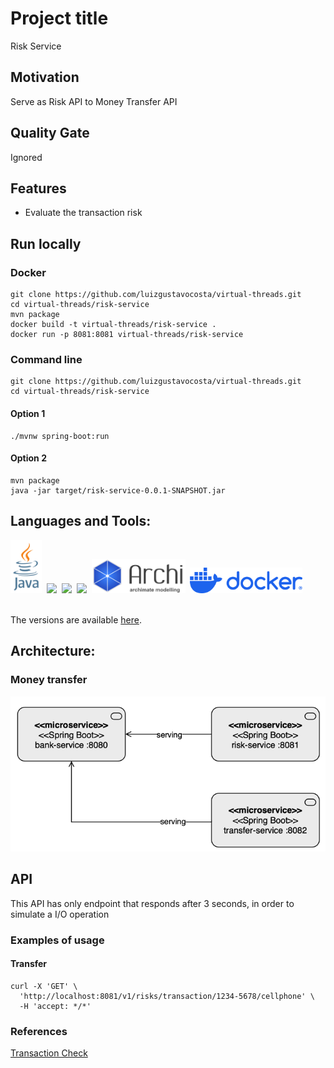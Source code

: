 # Project title
Risk Service

## Motivation
Serve as Risk API to Money Transfer API

## Quality Gate
Ignored

## Features
- Evaluate the transaction risk

## Run locally
### Docker
````shell
git clone https://github.com/luizgustavocosta/virtual-threads.git
cd virtual-threads/risk-service
mvn package
docker build -t virtual-threads/risk-service .
docker run -p 8081:8081 virtual-threads/risk-service
````
### Command line
 ```shell
git clone https://github.com/luizgustavocosta/virtual-threads.git
cd virtual-threads/risk-service
````

#### Option 1

```shell
./mvnw spring-boot:run
```

#### Option 2
```shell
mvn package 
java -jar target/risk-service-0.0.1-SNAPSHOT.jar
 ```

## Languages and Tools:
<div>
  <img width=50px src="../resources/imgs/java-vertical.svg">&nbsp;
  <img width=50px src="https://upload.wikimedia.org/wikipedia/commons/9/9c/IntelliJ_IDEA_Icon.svg">&nbsp;
  <img width=150px src="https://upload.wikimedia.org/wikipedia/commons/4/44/Spring_Framework_Logo_2018.svg">&nbsp;
  <img width=150px src="https://upload.wikimedia.org/wikipedia/commons/5/52/Apache_Maven_logo.svg">&nbsp;
  <img width=150px src="../resources/imgs/archimate.png">&nbsp;
  <img width=180px src="../resources/imgs/docker-logo-blue.svg">&nbsp;
</div>
</br>

The versions are available [here](../README.md).

## Architecture:

### Money transfer
![img.png](../resources/imgs/bank-transfer.png)

## API
This API has only endpoint that responds after 3 seconds, in order to simulate a I/O operation

### Examples of usage

#### Transfer
````shell
curl -X 'GET' \
  'http://localhost:8081/v1/risks/transaction/1234-5678/cellphone' \
  -H 'accept: */*'
````

### References
[Transaction Check](https://api-docs.fraud.net/docs/public-apis/395e4a8yfue3b-transaction-check)